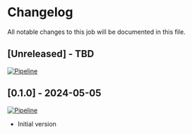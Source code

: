 # Changelog

All notable changes to this job will be documented in this file.

## [Unreleased] - TBD

[![Pipeline](https://lab.frogg.it/swepy/cicd-templates/release-by-changelog/badges/trunk/pipeline.svg)](https://lab.frogg.it/swepy/cicd-templates/release-by-changelog/-/pipelines?ref=trunk)

## [0.1.0] - 2024-05-05

[![Pipeline](https://lab.frogg.it/swepy/cicd-templates/release-by-changelog/badges/release-by-changelog@0.1.0/pipeline.svg)](https://lab.frogg.it/swepy/cicd-templates/release-by-changelog/-/pipelines?ref=release-by-changelog@0.1.0)

* Initial version
